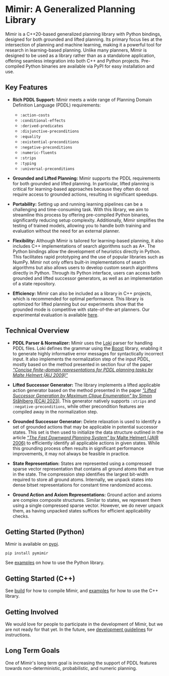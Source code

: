 # Mimir: A Generalized Planning Library

Mimir is a C++20-based generalized planning library with Python bindings, designed for both grounded and lifted planning. Its primary focus lies at the intersection of planning and machine learning, making it a powerful tool for research in learning-based planning. Unlike many planners, Mimir is designed to be used as a library rather than as a standalone application, offering seamless integration into both C++ and Python projects. Pre-compiled Python binaries are available via PyPI for easy installation and use.

## Key Features

- **Rich PDDL Support:**
  Mimir meets a wide range of Planning Domain Definition Language (PDDL) requirements:
  - `:action-costs`
  - `:conditional-effects`
  - `:derived-predicates`
  - `:disjunctive-preconditions`
  - `:equality`
  - `:existential-preconditions`
  - `:negative-preconditions`
  - `:numeric-fluents`
  - `:strips`
  - `:typing`
  - `:universal-preconditions`

- **Grounded and Lifted Planning:**
  Mimir supports the PDDL requirements for both grounded and lifted planning.
  In particular, lifted planning is critical for learning-based approaches because they often do not require access to grounded actions, resulting in significant speedups.

- **Portability:**
  Setting up and running learning pipelines can be a challenging and time-consuming task.
  With this library, we aim to streamline this process by offering pre-compiled Python binaries, significantly reducing setup complexity.
  Additionally, Mimir simplifies the testing of trained models, allowing you to handle both training and evaluation without the need for an external planner.

- **Flexibility:**
  Although Mimir is tailored for learning-based planning, it also includes C++ implementations of search algorithms such as A*. The Python bindings allow the development of heuristics directly in Python. This facilitates rapid prototyping and the use of popular libraries such as NumPy. Mimir not only offers built-in implementations of search algorithms but also allows users to develop custom search algorithms directly in Python. Through its Python interface, users can access both grounded and lifted successor generators, as well as an implementation of a state repository.

- **Efficiency:**
  Mimir can also be included as a library in C++ projects, which is recommended for optimal performance. This library is optimized for lifted planning but our experiments show that the grounded mode is competitive with state-of-the-art planners. Our experimental evaluation is available [here](https://github.com/simon-stahlberg/mimir/tree/main/experiments/github).

## Technical Overview

- **PDDL Parser & Normalizer:**
  Mimir uses the [Loki](https://github.com/drexlerd/Loki) parser for handling PDDL files.
  Loki defines the grammar using the [Boost](https://www.boost.org/) library, enabling it to generate highly informative error messages for syntactically incorrect input. It also implements the normalization step of the input PDDL, mostly based on the method presented in section four of the paper [*"Concise finite-domain representations for PDDL planning tasks by Malte Helmert (AIJ 2009)"*](https://ai.dmi.unibas.ch/papers/helmert-aij2009.pdf)

- **Lifted Successor Generator:**
  The library implements a lifted applicable action generator based on the method presented in the paper [*"Lifted Successor Generation by Maximum Clique Enumeration"* by Simon Ståhlberg (ECAI 2023)](https://ebooks.iospress.nl/doi/10.3233/FAIA230516). This generator natively supports `:strips` and `:negative-preconditions`, while other precondition features are compiled away in the normalization step.

- **Grounded Successor Generator:**
  Delete relaxation is used to identify a set of grounded actions that may be applicable in potential successor states.
  This set is then used to initialize the data structure outlined in the article [*"The Fast Downward Planning System"* by Malte Helmert (JAIR 2006)](https://jair.org/index.php/jair/article/view/10457) to efficiently identify all applicable actions in given states.
  While this grounding process often results in significant performance improvements, it may not always be feasible in practice.

- **State Representation:**
  States are represented using a compressed sparse vector representation that contains all ground atoms that are true in the state. The compression step identifies the largest bit-width required to store all ground atoms. Internally, we unpack states into dense bitset representations for constant time randomized access.

- **Ground Action and Axiom Representations:**
  Ground action and axioms are complex composite structures. Similar to states, we represent them using a single compressed sparse vector. However, we do never unpack them, as having unpacked states suffices for efficient applicability checks.

## Getting Started (Python)

Mimir is available on [pypi](https://pypi.org/project/pymimir/).

```console
pip install pymimir
```

See [examples](docs/EXAMPLES_PYTHON.md) on how to use the Python library.

## Getting Started (C++)

See [build](docs/BUILD.md) for how to compile Mimir, and [examples](docs/EXAMPLES_CPP.md) for how to use the C++ library.

## Getting Involved

We would love for people to participate in the development of Mimir, but we are not ready for that yet.
In the future, see [development guidelines](docs/DEVELOPER_GUIDELINES.md) for instructions.

## Long Term Goals

One of Mimir's long term goal is increasing the support of PDDL features towards non-deterministic, probabilistic, and numeric planning.

